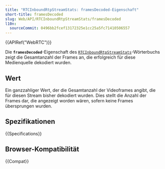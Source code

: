 ```yaml
---
title: "RTCInboundRtpStreamStats: framesDecoded-Eigenschaft"
short-title: framesDecoded
slug: Web/API/RTCInboundRtpStreamStats/framesDecoded
l10n:
  sourceCommit: 0496bb2fcef13172325e1cc25a5fc71410506557
---
```


{{APIRef("WebRTC")}}

Die **`framesDecoded`**-Eigenschaft des [`RTCInboundRtpStreamStats`](/de/docs/Web/API/RTCInboundRtpStreamStats)-Wörterbuchs zeigt die Gesamtanzahl der Frames an, die erfolgreich für diese Medienquelle dekodiert wurden.

## Wert

Ein ganzzahliger Wert, der die Gesamtanzahl der Videoframes angibt, die für diesen Stream bisher dekodiert wurden. Dies stellt die Anzahl der Frames dar, die angezeigt worden wären, sofern keine Frames übersprungen wurden.

## Spezifikationen

{{Specifications}}

## Browser-Kompatibilität

{{Compat}}
